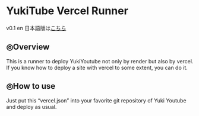 ﻿# YukiTube Vercel Runner
v0.1 en
日本語版は[こちら](readme-ja.md)
## ◎Overview
This is a runner to deploy YukiYoutube not only by render but also by vercel. If you know how to deploy a site with vercel to some extent, you can do it.

## ◎How to use
Just put this “vercel.json” into your favorite git repository of Yuki Youtube and deploy as usual.
